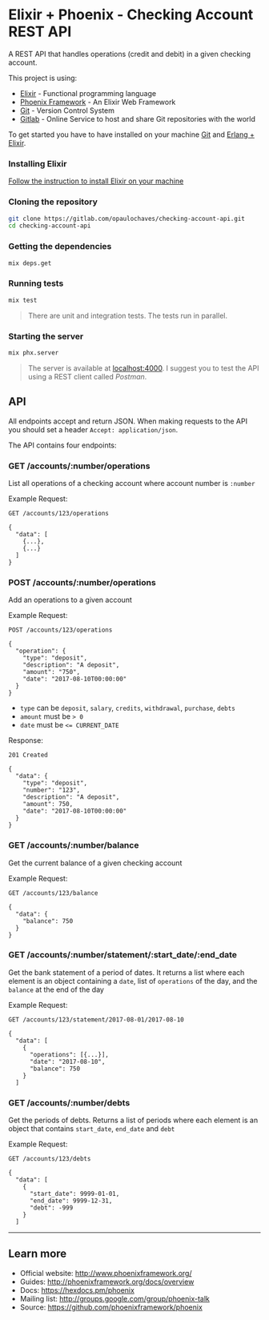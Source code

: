 # Elixir + Phoenix - Checking Account REST API

A REST API that handles operations (credit and debit) in a given checking account.

This project is using:

* [Elixir](https://elixir-lang.org) - Functional programming language
* [Phoenix Framework](http://phoenixframework.org) - An Elixir Web Framework
* [Git](https://git-scm.com) - Version Control System
* [Gitlab](https://gitlab.com) - Online Service to host and share Git repositories with the world

To get started you have to have installed on your machine [Git](https://git-scm.com) and [Erlang + Elixir](https://elixir-lang.org/install.html).

### Installing Elixir

[Follow the instruction to install Elixir on your machine](https://elixir-lang.org/install.html)

### Cloning the repository

```sh
git clone https://gitlab.com/opaulochaves/checking-account-api.git
cd checking-account-api
```

### Getting the dependencies

```sh
mix deps.get
```

### Running tests

```sh
mix test
```

> There are unit and integration tests. The tests run in parallel.

### Starting the server

```sh
mix phx.server
```

> The server is available at [localhost:4000](http://localhost:4000). I suggest you to test the API using a REST client called *Postman*.

## API

All endpoints accept and return JSON. When making requests to the API you should set a header `Accept: application/json`.

The API contains four endpoints:

### GET /accounts/:number/operations

List all operations of a checking account where account number is `:number`

Example Request:

```
GET /accounts/123/operations

{
  "data": [
    {...},
    {...}
  ]
}
```

### POST /accounts/:number/operations

Add an operations to a given account

Example Request:

```
POST /accounts/123/operations

{
  "operation": {
    "type": "deposit",
    "description": "A deposit",
    "amount": "750",
    "date": "2017-08-10T00:00:00"
  }
}
```

* `type` can be `deposit`, `salary`, `credits`, `withdrawal`, `purchase`, `debts`
* `amount` must be `> 0`
* `date` must be `<= CURRENT_DATE`

Response:

```
201 Created

{
  "data": {
    "type": "deposit",
    "number": "123",
    "description": "A deposit",
    "amount": 750,
    "date": "2017-08-10T00:00:00"
  }
}
```

### GET /accounts/:number/balance

Get the current balance of a given checking account

Example Request:

```
GET /accounts/123/balance

{
  "data": {
    "balance": 750
  }
}
```

### GET /accounts/:number/statement/:start_date/:end_date

Get the bank statement of a period of dates. It returns a list where each element
is an object containing a `date`, list of `operations` of the day, and the `balance` at the end of the day

Example Request:

```
GET /accounts/123/statement/2017-08-01/2017-08-10

{
  "data": [
    {
      "operations": [{...}],
      "date": "2017-08-10",
      "balance": 750
    }
  ]
```

### GET /accounts/:number/debts

Get the periods of debts. Returns a list of periods where each element is an object that contains `start_date`, `end_date` and `debt`

Example Request:

```
GET /accounts/123/debts

{
  "data": [
    {
      "start_date": 9999-01-01,
      "end_date": 9999-12-31,
      "debt": -999
    }
  ]
```

--------------

## Learn more

  * Official website: http://www.phoenixframework.org/
  * Guides: http://phoenixframework.org/docs/overview
  * Docs: https://hexdocs.pm/phoenix
  * Mailing list: http://groups.google.com/group/phoenix-talk
  * Source: https://github.com/phoenixframework/phoenix

